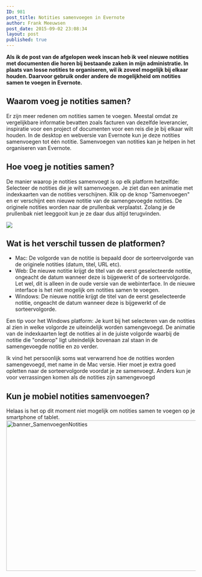```yaml
---
ID: 981
post_title: Notities samenvoegen in Evernote
author: Frank Meeuwsen
post_date: 2015-09-02 23:08:34
layout: post
published: true
---
```

<strong>Als ik de post van de afgelopen week inscan heb ik veel nieuwe notities met documenten die horen bij bestaande zaken in mijn administratie. In plaats van losse notities te organiseren, wil ik zoveel mogelijk bij elkaar houden. Daarvoor gebruik onder andere de mogelijkheid om notities samen te voegen in Evernote.</strong>
<!--more-->
<h2 id="waaromvoegjenotitiessamen">Waarom voeg je notities samen?</h2>
Er zijn meer redenen om notities samen te voegen. Meestal omdat ze vergelijkbare informatie bevatten zoals facturen van dezelfde leverancier, inspiratie voor een project of documenten voor een reis die je bij elkaar wilt houden. In de desktop en webversie van Evernote kun je deze notities samenvoegen tot één notitie. Samenvoegen van notities kan je helpen in het organiseren van Evernote.
<h2 id="hoevoegjenotitiessamen">Hoe voeg je notities samen?</h2>
De manier waarop je notities samenvoegt is op elk platform hetzelfde: Selecteer de notities die je wilt samenvoegen. Je ziet dan een animatie met indexkaarten van de notities verschijnen. Klik op de knop "Samenvoegen" en er verschijnt een nieuwe notitie van de samengevoegde notities. De originele notities worden naar de prullenbak verplaatst. Zolang je de prullenbak niet leeggooit kun je ze daar dus altijd terugvinden.

![](http://cdn.allesonthouden.nl/images/SamenvoegenNotities.png "")

<h2 id="watishetverschiltussendeplatformen">Wat is het verschil tussen de platformen?</h2>
<ul>
	<li>Mac: De volgorde van de notitie is bepaald door de sorteervolgorde van de originele notities (datum, titel, URL etc).</li>
	<li>Web: De nieuwe notitie krijgt de titel van de eerst geselecteerde notitie, ongeacht de datum wanneer deze is bijgewerkt of de sorteervolgorde. Let wel, dit is alleen in de oude versie van de webinterface. In de nieuwe interface is het niet mogelijk om notities samen te voegen.</li>
	<li>Windows: De nieuwe notitie krijgt de titel van de eerst geselecteerde notitie, ongeacht de datum wanneer deze is bijgewerkt of de sorteervolgorde.</li>
</ul>
Een tip voor het Windows platform: Je kunt bij het selecteren van de notities al zien in welke volgorde ze uiteindelijk worden samengevoegd. De animatie van de indexkaarten legt de notities al in de juiste volgorde waarbij de notitie die "onderop" ligt uiteindelijk bovenaan zal staan in de samengevoegde notitie en zo verder.

Ik vind het persoonlijk soms wat verwarrend hoe de notities worden samengevoegd, met name in de Mac versie. Hier moet je extra goed opletten naar de sorteervolgorde voordat je ze samenvoegt. Anders kun je voor verrassingen komen als de notities zijn samengevoegd
<h2 id="kunjemobielnotitiessamenvoegen">Kun je mobiel notities samenvoegen?</h2>
Helaas is het op dit moment niet mogelijk om notities samen te voegen op je smartphone of tablet.

<img class="alignnone size-full wp-image-985 invisible" src="http://allesonthouden.nl/wp-content/uploads/2015/09/banner_SamenvoegenNotities.png" alt="banner_SamenvoegenNotities" width="800" height="400" />
